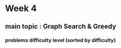 # Week 4

## main topic : Graph Search & Greedy

### problems difficulty level (sorted by difficulty)


